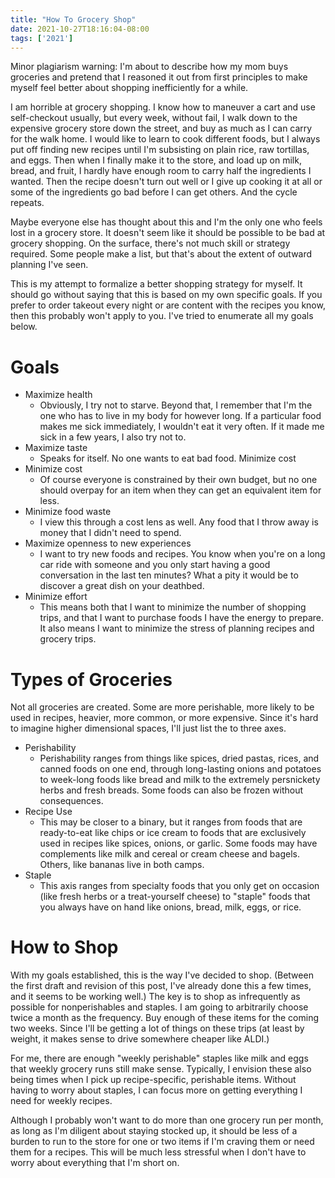 ```yaml
---
title: "How To Grocery Shop"
date: 2021-10-27T18:16:04-08:00
tags: ['2021']
---
```


Minor plagiarism warning: I'm about to describe how my mom buys groceries and pretend that I reasoned it out from first principles to make myself feel better about shopping inefficiently for a while.

I am horrible at grocery shopping.
I know how to maneuver a cart and use self-checkout usually, but every week, without fail, I walk down to the expensive grocery store down the street, and buy as much as I can carry for the walk home.
I would like to learn to cook different foods, but I always put off finding new recipes until I'm subsisting on plain rice, raw tortillas, and eggs.
Then when I finally make it to the store, and load up on milk, bread, and fruit, I hardly have enough room to carry half the ingredients I wanted.
Then the recipe doesn't turn out well or I give up cooking it at all or some of the ingredients go bad before I can get others.
And the cycle repeats.

Maybe everyone else has thought about this and I'm the only one who feels lost in a grocery store.
It doesn't seem like it should be possible to be bad at grocery shopping.
On the surface, there's not much skill or strategy required.
Some people make a list, but that's about the extent of outward planning I've seen.

This is my attempt to formalize a better shopping strategy for myself.
It should go without saying that this is based on my own specific goals.
If you prefer to order takeout every night or are content with the recipes you know, then this probably won't apply to you.
I've tried to enumerate all my goals below.

# Goals
* Maximize health
  * Obviously, I try not to starve. Beyond that, I remember that I'm the one who has to live in my body for however long. If a particular food makes me sick immediately, I wouldn't eat it very often. If it made me sick in a few years, I also try not to.
* Maximize taste
  * Speaks for itself. No one wants to eat bad food.
Minimize cost
* Minimize cost
  * Of course everyone is constrained by their own budget, but no one should overpay for an item when they can get an equivalent item for less.
* Minimize food waste
  * I view this through a cost lens as well. Any food that I throw away is money that I didn't need to spend.
* Maximize openness to new experiences
  * I want to try new foods and recipes. You know when you're on a long car ride with someone and you only start having a good conversation in the last ten minutes? What a pity it would be to discover a great dish on your deathbed.
* Minimize effort
  * This means both that I want to minimize the number of shopping trips, and that I want to purchase foods I have the energy to prepare. It also means I want to minimize the stress of planning recipes and grocery trips.

# Types of Groceries
Not all groceries are created.
Some are more perishable, more likely to be used in recipes, heavier, more common, or more expensive. Since it's hard to imagine higher dimensional spaces, I'll just list the to three axes.
* Perishability
  * Perishability ranges from things like spices, dried pastas, rices, and canned foods on one end, through long-lasting onions and potatoes to week-long foods like bread and milk to the extremely persnickety herbs and fresh breads.
Some foods can also be frozen without consequences.
* Recipe Use
  * This may be closer to a binary, but it ranges from foods that are ready-to-eat like chips or ice cream to foods that are exclusively used in recipes like spices, onions, or garlic. Some foods may have complements like milk and cereal or cream cheese and bagels. Others, like bananas live in both camps.
* Staple
  * This axis ranges from specialty foods that you only get on occasion (like fresh herbs or a treat-yourself cheese) to "staple" foods that you always have on hand like onions, bread, milk, eggs, or rice.

# How to Shop
With my goals established, this is the way I've decided to shop. (Between the first draft and revision of this post, I've already done this a few times, and it seems to be working well.)
The key is to shop as infrequently as possible for nonperishables and staples.
I am going to arbitrarily choose twice a month as the frequency.
Buy enough of these items for the coming two weeks.
Since I'll be getting a lot of things on these trips (at least by weight, it makes sense to drive somewhere cheaper like ALDI.)

For me, there are enough "weekly perishable" staples like milk and eggs that weekly grocery runs still make sense.
Typically, I envision these also being times when I pick up recipe-specific, perishable items.
Without having to worry about staples, I can focus more on getting everything I need for weekly recipes.

Although I probably won't want to do more than one grocery run per month, as long as I'm diligent about staying stocked up, it should be less of a burden to run to the store for one or two items if I'm craving them or need them for a recipes.
This will be much less stressful when I don't have to worry about everything that I'm short on.
